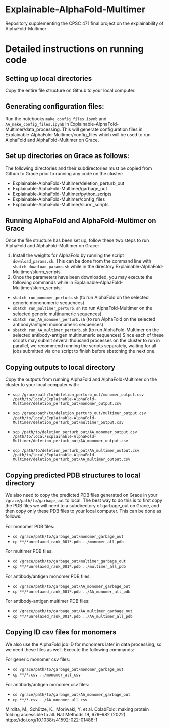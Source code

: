 # Explainable-AlphaFold-Multimer
Repository supplementing the CPSC 471 final project on the explainability of AlphaFold-Multimer

# Detailed instructions on running code

## Setting up local directories
Copy the entire file structure on Github to your local computer.

## Generating configuration files:
Run the notebooks `make_config_files.ipynb` and `AA_make_config_files.ipynb` in Explainable-AlphaFold-Multimer/data_processing. This will generate configuration files in Explainable-AlphaFold-Multimer/config_files which will be used to run AlphaFold and AlphaFold-Multimer on Grace.

## Set up directories on Grace as follows:
The following directories and their subdirectories must be copied from Github to Grace prior to running any code on the cluster:
- Explainable-AlphaFold-Multimer/deletion_perturb_out
- Explainable-AlphaFold-Multimer/garbage_out
- Explainable-AlphaFold-Multimer/python_scripts
- Explainable-AlphaFold-Multimer/config_files
- Explainable-AlphaFold-Multimer/slurm_scripts

## Running AlphaFold and AlphaFold-Multimer on Grace
Once the file structure has been set up, follow these two steps to run AlphaFold and AlphaFold-Multimer on Grace:
1. Install the weights for AlphaFold by running the script `download_params.sh`. This can be done from the command line with `sbatch download_params.sh` while in the directory Explainable-AlphaFold-Multimer/slurm_scripts.
2. Once the parameters have been downloaded, you may execute the following commands while in Explainable-AlphaFold-Multimer/slurm_scripts:
- `sbatch run_monomer_perturb.sh` (to run AlphaFold on the selected generic mononumeric sequences)
- `sbatch run_multimer_perturb.sh` (to run AlphaFold-Multimer on the selected generic multinumeric sequences)
- `sbatch run_AA_monomer_perturb.sh` (to run AlphaFold on the selected antibody/antigen mononumeric sequences)
- `sbatch run_AA_multimer_perturb.sh` (to run AlphaFold-Multimer on the selected antibody-antigen multinumeric sequences)
Since each of these scripts may submit several thousand processes on the cluster to run in parallel, we recommend running the scripts separately, waiting for all jobs submitted via one script to finish before sbatching the next one.

## Copying outputs to local directory
Copy the outputs from running AlphaFold and AlphaFold-Multimer on the cluster to your local computer with:

- `scp /grace/path/to/deletion_perturb_out/monomer_output.csv /path/to/local/Explainable-AlphaFold-Multimer/deletion_perturb_out/monomer_output.csv`

- `scp /grace/path/to/deletion_perturb_out/multimer_output.csv /path/to/local/Explainable-AlphaFold-Multimer/deletion_perturb_out/multimer_output.csv`

- `scp /path/to/deletion_perturb_out/AA_monomer_output.csv /path/to/local/Explainable-AlphaFold-Multimer/deletion_perturb_out/AA_monomer_output.csv`

- `scp /path/to/deletion_perturb_out/AA_multimer_output.csv /path/to/local/Explainable-AlphaFold-Multimer/deletion_perturb_out/AA_multimer_output.csv`

## Copying predicted PDB structures to local directory
We also need to copy the predicted PDB files generated on Grace in your `/grace/path/to/garbage_out` to local. The best way to do this is to first copy the PDB files we will need to a subdirectory of garbage_out on Grace, and then copy only these PDB files to your local computer. This can be done as follows:

For monomer PDB files:
- `cd /grace/path/to/garbage_out/monomer_garbage_out`
- `cp **/*unrelaxed_rank_001*.pdb ../monomer_all_pdb`

For multimer PDB files:
- `cd /grace/path/to/garbage_out/multimer_garbage_out`
- `cp **/*unrelaxed_rank_001*.pdb ../multimer_all_pdb`

For antibody/antigen monomer PDB files:
- `cd /grace/path/to/garbage_out/AA_monomer_garbage_out`
- `cp **/*unrelaxed_rank_001*.pdb ../AA_monomer_all_pdb`

For antibody-antigen multimer PDB files:
- `cd /grace/path/to/garbage_out/AA_multimer_garbage_out`
- `cp **/*unrelaxed_rank_001*.pdb ../AA_multimer_all_pdb`

## Copying ID csv files for monomers
We also use the AlphaFold job ID for monomers later in data processing, so we need these files as well. Execute the following commands:

For generic monomer csv files:
- `cd /grace/path/to/garbage_out/monomer_garbage_out`
- `cp **/*.csv ../monomer_all_csv`

For antibody/antigen monomer csv files:
- `cd /grace/path/to/garbage_out/AA_monomer_garbage_out`
- `cp **/*.csv ../AA_monomer_all_csv`

Mirdita, M., Schütze, K., Moriwaki, Y. et al. ColabFold: making protein folding accessible to all. Nat Methods 19, 679–682 (2022). https://doi.org/10.1038/s41592-022-01488-1
